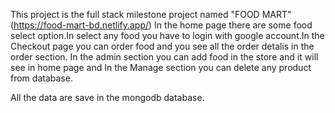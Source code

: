 
This project is the full stack milestone project named "FOOD MART" (https://food-mart-bd.netlify.app/) In the home page there are some food select option.In select any food you have to login with  google account.In the Checkout page you can order food and you see all the order detalis in the order section.  In the admin section you can add food in the store and it will see in home page and In the Manage section you can delete any product from database.

All the data are save in the mongodb database.



